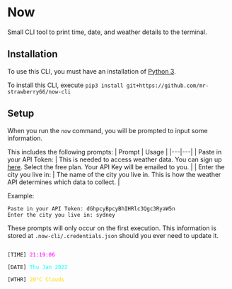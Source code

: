 # Now

Small CLI tool to print time, date, and weather details to the terminal.

## Installation
To use this CLI, you must have an installation of [Python 3](https://www.python.org/downloads/).

To install this CLI, execute `pip3 install git+https://github.com/mr-strawberry66/now-cli`

## Setup
When you run the `now` command, you will be prompted to input some information.

This includes the following prompts:
| Prompt | Usage |
|---|---|
| Paste in your API Token: | This is needed to access weather data. You can sign up [here](https://openweathermap.org/price). Select the free plan. Your API Key will be emailed to you.  |
| Enter the city you live in: | The name of the city you live in. This is how the weather API determines which data to collect. |

Example:
```
Paste in your API Token: dGhpcyBpcyBhIHRlc3Qgc3RyaW5n
Enter the city you live in: sydney
```

These prompts will only occur on the first execution. This information is stored at `.now-cli/.credentials.json` should you ever need to update it.

<code>
<span>[TIME] </span><span style="color:magenta">21:19:06</span><br>
<span>[DATE] </span><span style="color:cyan">Thu Jan 2022</span><br>
<span>[WTHR] </span><span style="color:gold">20°C Clouds</span>
</code>
